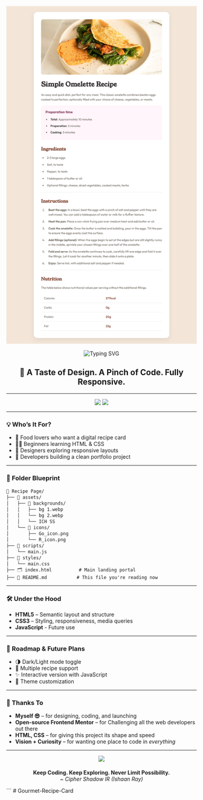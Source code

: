 <p align="center">
  <img src="assets/images/screenshot.png" width="600" alt="Gourmet Recipe Card Preview">
</p>
<p align="center">
    <img src="https://readme-typing-svg.herokuapp.com?font=Cambria&size=28&duration=5000&color=F77F00&center=true&vCenter=true&width=1000&height=70&lines=Gourmet+Recipe+Card;Frontend+Mentor+Challenge;Built+with+HTML+%26+CSS" alt="Typing SVG" />
</p>

<h2 align="center">🥗 A Taste of Design. A Pinch of Code. Fully Responsive.</h2>

---

<p align="center">
  <img src="https://img.shields.io/badge/HTML5-Frontend-E34F26?style=for-the-badge&logo=html5&logoColor=white" />
  <img src="https://img.shields.io/badge/CSS3-Styled-1572B6?style=for-the-badge&logo=css3&logoColor=white" />
</p>

---

### 💡 Who’s It For?

- 🍳 Food lovers who want a digital recipe card
- 👩‍💻 Beginners learning HTML & CSS
- 🎨 Designers exploring responsive layouts
- 🚀 Developers building a clean portfolio project

---

### 📂 Folder Blueprint

```plaintext
📁 Recipe Page/
├── 📂 assets/
│   ├── 📂 backgrounds/
│   │   ├── bg 1.webp
│   │   └── bg 2.webp
│   │   └── ICH SS
│   └── 📂 icons/
│       ├── Go_icon.png
│       └── R_icon.png
├── 📂 scripts/
│   └── main.js
├── 📂 styles/
│   └── main.css
├── 🗂️ index.html          # Main landing portal
├── 📄 README.md           # This file you're reading now
```

---

### 🛠️ Under the Hood

- **HTML5** – Semantic layout and structure  
- **CSS3** – Styling, responsiveness, media queries
- **JavaScript** - Future use
---

### 🔭 Roadmap & Future Plans

- 🌗 Dark/Light mode toggle
- 📖 Multiple recipe support
- ✨ Interactive version with JavaScript
- 🧩 Theme customization

---

### 🙌 Thanks To

- **Myself 😎** – for designing, coding, and launching
- **Open-source Frontend Mentor** – for Challenging all the web developers out there
- **HTML, CSS** – for giving this project its shape and speed  
- **Vision + Curiosity** – for wanting one place to code in *everything*

---

<p align="center">
  <img src="https://img.icons8.com/fluency/48/rocket.png" /><br><br>
  <b>Keep Coding. Keep Exploring. Never Limit Possibility.</b><br>
  <i>~ Cipher Shadow IR (Ishaan Ray)</i>
</p>
```
#   G o u r m e t - R e c i p e - C a r d 
 
 